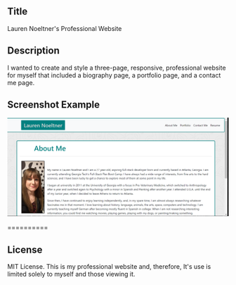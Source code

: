 ## Title

Lauren Noeltner's Professional Website

## Description

I wanted to create and style a three-page, responsive, professional website for myself that included a biography page, a portfolio page, and a contact me page.

## Screenshot Example

![Screenshot](assets\Images\bio_screenshot.png)

==========

## License

MIT License. This is my professional website and, therefore, It's use is limited solely to myself and those viewing it.
